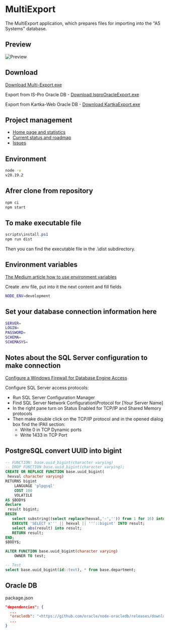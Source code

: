 # MultiExport

The MultiExport application, which prepares files for importing into the "A5 Systems" database.

## Preview

![Preview](./assets/images/preview.png)

## Download

[Download Multi-Export.exe](https://drive.untilov.com.ua/d/80a5dc70686045ecb37c/?p=%2F&mode=list)

Export from IS-Pro Oracle DB - [Download IsproOracleExport.exe](https://drive.untilov.com.ua/d/80a5dc70686045ecb37c/?p=%2F&mode=list)

Export from Kartka-Web Oracle DB - [Download KartkaExport.exe](https://drive.untilov.com.ua/d/80a5dc70686045ecb37c/?p=%2F&mode=list)

## Project management

- [Home page and statistics](https://redmine.untilov.com.ua/projects/multi-export)
- [Current status and roadmap](https://redmine.untilov.com.ua/projects/multi-export/roadmap)
- [Issues](https://redmine.untilov.com.ua/projects/multi-export/issues)

## Environment

``` bash
node -v
v20.19.2
```

## Afrer clone from repository

``` sh
npm ci
npm start
```

## To make executable file

``` powershell
scripts\install.ps1
npm run dist
```

Then you can find the executable file in the .\dist subdirectory.

## Environment variables

[The Medium article how to use environment variables](https://medium.com/the-node-js-collection/making-your-node-js-work-everywhere-with-environment-variables-2da8cdf6e786)

Create .env file, put into it the next content and fill fields

``` sh
NODE_ENV=development
```

## Set your database connection information here

``` sh
SERVER=
LOGIN=
PASSWORD=
SCHEMA=
SCHEMASYS=
```

## Notes about the SQL Server configuration to make connection

[Configure a Windows Firewall for Database Engine Access](https://docs.microsoft.com/en-us/sql/database-engine/configure-windows/configure-a-windows-firewall-for-database-engine-access?view=sql-server-ver15)

Configure SQL Server access protocols:

- Run SQL Server Configuration Manager
- Find SQL Server Network Configuration\Protocol for [Your Server Name]
- In the right pane turn on Status Enabled for TCP/IP and Shared Memory protocols
- Then make double click on the TCP/IP protocol and in the opened dialog box find the IPAll section:
  - Write 0 in TCP Dynamic ports
  - Write 1433 in TCP Port

## PostgreSQL convert UUID into bigint

``` SQL
-- FUNCTION: base.uuid_bigint(character varying)
-- DROP FUNCTION base.uuid_bigint(character varying);
CREATE OR REPLACE FUNCTION base.uuid_bigint(
 hexval character varying)
RETURNS bigint
    LANGUAGE 'plpgsql'
    COST 100
    VOLATILE
AS $BODY$
declare
 result bigint;
BEGIN
   select substring((select replace(hexval,'-','')) from 1 for 16) into hexval;
   EXECUTE 'SELECT x''' || hexval || '''::bigint' INTO result;
   select abs(result) into result;
   RETURN result;
END;
$BODY$;

ALTER FUNCTION base.uuid_bigint(character varying)
    OWNER TO test;
```

``` SQL
-- Test
select base.uuid_bigint(id::text), * from base.department;
```

## Oracle DB

package.json

``` JSON
"dependencies": {
  ...
  "oracledb": "<https://github.com/oracle/node-oracledb/releases/download/v6.8.0/oracledb-src-6.8.0.tgz>",
  ...
}
```
